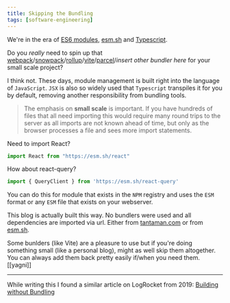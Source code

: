 ```yaml
---
title: Skipping the Bundling
tags: [software-engineering]
---
```


We're in the era of [ES6 modules](https://developer.mozilla.org/en-US/docs/Web/JavaScript/Guide/Modules), [esm.sh](https://esm.sh) and [Typescript](https://www.typescriptlang.org/).

Do you _really_ need to spin up that [webpack](https://webpack.js.org/)/[snowpack](https://www.snowpack.dev/)/[rollup](https://rollupjs.org/guide/en/)/[vite](https://vitejs.dev/)/[parcel](https://parceljs.org/)/_insert other bundler here_ for your small scale project?

I think not. These days, module management is built right into the language of `JavaScript`. `JSX` is also so widely used that `Typescript` transpiles it for you by default, removing another responsibility from bundling tools.

> The emphasis on **small scale** is important. If you have hundreds of files that all need importing this would require many round trips to the server as all imports are not known ahead of time, but only as the browser processes a file and sees more import statements.

Need to import React?

```javascript
import React from "https://esm.sh/react"
```

How about react-query?

```javascript
import { QueryClient } from 'https://esm.sh/react-query'
```

You can do this for module that exists in the `NPM` registry and uses the `ESM` format or any `ESM` file that exists on your webserver.

This blog is actually built this way. No bundlers were used and all dependencies are imported via url. Either from [tantaman.com](https://tantaman.com) or from [esm.sh](https://esm.sh).

Some bunlders (like Vite) are a pleasure to use but if you're doing something small (like a personal blog), might as well skip them altogether. You can always add them back pretty easily if/when you need them. [[yagni]]

---
While writing this I found a similar article on LogRocket from 2019: [Building without Bundling](https://blog.logrocket.com/building-without-bundling/)